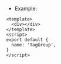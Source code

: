 - Example:

```vue
<template>
  <div></div>
</template>
<script>
export default {
  name: 'TagGroup',
}
</script>
```
